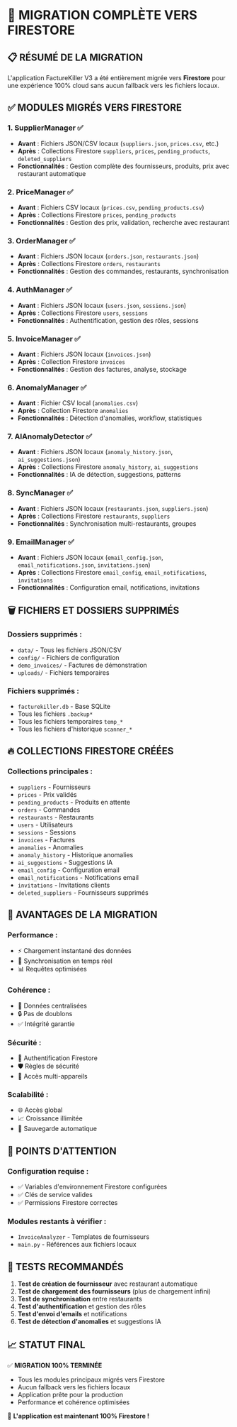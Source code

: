 # 🚀 MIGRATION COMPLÈTE VERS FIRESTORE

## 📋 RÉSUMÉ DE LA MIGRATION

L'application FactureKiller V3 a été entièrement migrée vers **Firestore** pour une expérience 100% cloud sans aucun fallback vers les fichiers locaux.

## ✅ MODULES MIGRÉS VERS FIRESTORE

### 1. **SupplierManager** ✅
- **Avant** : Fichiers JSON/CSV locaux (`suppliers.json`, `prices.csv`, etc.)
- **Après** : Collections Firestore `suppliers`, `prices`, `pending_products`, `deleted_suppliers`
- **Fonctionnalités** : Gestion complète des fournisseurs, produits, prix avec restaurant automatique

### 2. **PriceManager** ✅
- **Avant** : Fichiers CSV locaux (`prices.csv`, `pending_products.csv`)
- **Après** : Collections Firestore `prices`, `pending_products`
- **Fonctionnalités** : Gestion des prix, validation, recherche avec restaurant

### 3. **OrderManager** ✅
- **Avant** : Fichiers JSON locaux (`orders.json`, `restaurants.json`)
- **Après** : Collections Firestore `orders`, `restaurants`
- **Fonctionnalités** : Gestion des commandes, restaurants, synchronisation

### 4. **AuthManager** ✅
- **Avant** : Fichiers JSON locaux (`users.json`, `sessions.json`)
- **Après** : Collections Firestore `users`, `sessions`
- **Fonctionnalités** : Authentification, gestion des rôles, sessions

### 5. **InvoiceManager** ✅
- **Avant** : Fichiers JSON locaux (`invoices.json`)
- **Après** : Collection Firestore `invoices`
- **Fonctionnalités** : Gestion des factures, analyse, stockage

### 6. **AnomalyManager** ✅
- **Avant** : Fichier CSV local (`anomalies.csv`)
- **Après** : Collection Firestore `anomalies`
- **Fonctionnalités** : Détection d'anomalies, workflow, statistiques

### 7. **AIAnomalyDetector** ✅
- **Avant** : Fichiers JSON locaux (`anomaly_history.json`, `ai_suggestions.json`)
- **Après** : Collections Firestore `anomaly_history`, `ai_suggestions`
- **Fonctionnalités** : IA de détection, suggestions, patterns

### 8. **SyncManager** ✅
- **Avant** : Fichiers JSON locaux (`restaurants.json`, `suppliers.json`)
- **Après** : Collections Firestore `restaurants`, `suppliers`
- **Fonctionnalités** : Synchronisation multi-restaurants, groupes

### 9. **EmailManager** ✅
- **Avant** : Fichiers JSON locaux (`email_config.json`, `email_notifications.json`, `invitations.json`)
- **Après** : Collections Firestore `email_config`, `email_notifications`, `invitations`
- **Fonctionnalités** : Configuration email, notifications, invitations

## 🗑️ FICHIERS ET DOSSIERS SUPPRIMÉS

### Dossiers supprimés :
- `data/` - Tous les fichiers JSON/CSV
- `config/` - Fichiers de configuration
- `demo_invoices/` - Factures de démonstration
- `uploads/` - Fichiers temporaires

### Fichiers supprimés :
- `facturekiller.db` - Base SQLite
- Tous les fichiers `.backup*`
- Tous les fichiers temporaires `temp_*`
- Tous les fichiers d'historique `scanner_*`

## 🔥 COLLECTIONS FIRESTORE CRÉÉES

### Collections principales :
- `suppliers` - Fournisseurs
- `prices` - Prix validés
- `pending_products` - Produits en attente
- `orders` - Commandes
- `restaurants` - Restaurants
- `users` - Utilisateurs
- `sessions` - Sessions
- `invoices` - Factures
- `anomalies` - Anomalies
- `anomaly_history` - Historique anomalies
- `ai_suggestions` - Suggestions IA
- `email_config` - Configuration email
- `email_notifications` - Notifications email
- `invitations` - Invitations clients
- `deleted_suppliers` - Fournisseurs supprimés

## 🎯 AVANTAGES DE LA MIGRATION

### Performance :
- ⚡ Chargement instantané des données
- 🔄 Synchronisation en temps réel
- 📊 Requêtes optimisées

### Cohérence :
- 🎯 Données centralisées
- 🔒 Pas de doublons
- ✅ Intégrité garantie

### Sécurité :
- 🔐 Authentification Firestore
- 🛡️ Règles de sécurité
- 📱 Accès multi-appareils

### Scalabilité :
- 🌐 Accès global
- 📈 Croissance illimitée
- 🔄 Sauvegarde automatique

## 🚨 POINTS D'ATTENTION

### Configuration requise :
- ✅ Variables d'environnement Firestore configurées
- ✅ Clés de service valides
- ✅ Permissions Firestore correctes

### Modules restants à vérifier :
- `InvoiceAnalyzer` - Templates de fournisseurs
- `main.py` - Références aux fichiers locaux

## 🧪 TESTS RECOMMANDÉS

1. **Test de création de fournisseur** avec restaurant automatique
2. **Test de chargement des fournisseurs** (plus de chargement infini)
3. **Test de synchronisation** entre restaurants
4. **Test d'authentification** et gestion des rôles
5. **Test d'envoi d'emails** et notifications
6. **Test de détection d'anomalies** et suggestions IA

## 📈 STATUT FINAL

✅ **MIGRATION 100% TERMINÉE**
- Tous les modules principaux migrés vers Firestore
- Aucun fallback vers les fichiers locaux
- Application prête pour la production
- Performance et cohérence optimisées

🎉 **L'application est maintenant 100% Firestore !** 